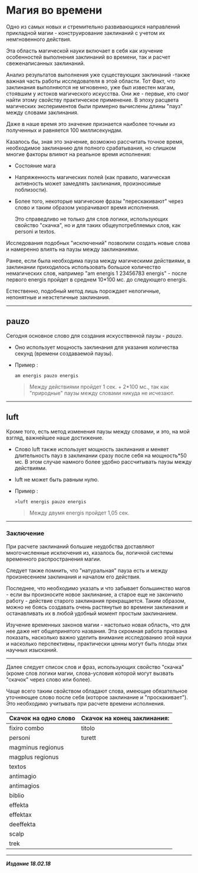 # Магия во времени #

Одно из самых новых и стремительно развивающихся направлений прикладной магии - конструирование заклинаний с учетом их немгновенного действия.

Эта область магической науки включает в себя как изучение особенностей выполнения заклинаний во времени, так и расчет свеженаписанных заклинаний.

Анализ результатов выполнения уже существующих заклинаний -также важная часть работы исследователя в этой области. Тот Факт, что заклинания выполняются не мгновенно, уже был известен магам, стоявшим у истоков магического искусства. Они же - первые, кто смог найти этому свойству практическое применение. В эпоху расцвета магических экспериментов были примерно вычислены длины "пауз" между словами заклинания.

Даже в наше время это значение признается наиболее точным из
полученных и равняется 100 миллисекундам.

Казалось бы, зная это значение, возможно рассчитать точное время, необходимое заклинанию для полного срабатывания, но слишком многие факторы влияют на реальное время исполнения:

* Состояние мага

* Напряженность магических полей (как правило, магическая активность может замедлять заклинания, произносимые поблизости).

* Более того, некоторые магические фразы "перескакивают" через слово и таким образом укорачивают время исполнения.

  Это справедливо не только для слов логики, использующих свойство "скачка", но и для таких общеупотребляемых слов, как personi и textos.
  
Исследования подобных "исключений" позволили создать новые слова и намеренно влиять на паузы между заклинаниями.

Ранее, если была необходима пауза между магическими действиями, в заклинании приходилось использовать большое количество немагических слов, например "am energis 1 23456783 energis" - после первого energis пройдет в среднем 10*100 мс. до следующего energis.

Естественно, подобный метод лишь порождает нелогичные, непонятные и неэстетичные заклинания.

***

## **pauzo** ##

Сегодня основное слово для создания искусственной паузы - *pauzo*.

* Оно использует мощность заклинания для указания количества секунд (времени создаваемой паузы).

* Пример :
  
  ```cadabra
  am energis pauzo energis
  ```

  >Между действиями пройдет 1 сек. + 2*100 мс., так как "природные" паузы между словами никуда не исчезают.

***

## **luft** ##

Кроме того, есть метод изменения паузы между словами, и это, на мой взгляд, важнейшее наше достижение.

* Слово luft также использует мощность заклинания и меняет длительность пауз в заклинании сразу после себя на мощность*50 мс. В этом случае намного более удобно рассчитывать паузы между действиями.

* luft не может быть равным нулю.

* Пример :

  ```cadabra
  >luft energis pauzo energis
  ```
  
  >Между двумя energis пройдет 1,05 сек.

***

### Заключение ###

При расчете заклинаний большие неудобства доставляют многочисленные исключения из, казалось бы, логичной системы временного распространения магии.

Следует также помнить, что "натуральная" пауза есть и между произнесением заклинания и началом его действия.

Последнее, что необходимо указать и что забывает большинство магов - если вы произносите новое заклинание, а старое еще не закончило работу - действие старого заклинания прекращается. Таким образом, можно не боясь создавать очень растянутые во времени заклинания и останавливать их в любой удобный момент простым заклинанием.

Изучение временных законов магии - настолько новая область, что для нее даже нет общепринятого названия. Эта скромная работа призвана показать, насколько важно уделить внимание исследованию этой науки и насколько перспективны, практически ценны могут быть плоды этих научных изысканий.

***

Далее следует список слов и фраз, использующих свойство "скачка" (кроме слов логики магии, слова-условия которой могут вызвать "скачок" через слово или более).

Чаще всего таким свойством обладают слова, имеющие обязательное уточняющее слово после себя (которое заклинание и "проскакивает"). Это необходимо учитывать при расчете времени исполнения.

|   Скачок на одно слово   |     Скачок на конец заклинания:    |
|--------------------------|------------------------------------|
|  fixiro combo            |  titolo                            |
|  personi                 |  turett                            |
|  magminus regionus       |
|  magplus regionus        |
|  textos                  |
|  antimagio               |
|  antimagios              |
|  biblio                  |
|  effekta                 |
|  effektax                |
|  deeffekta               |
|  scalp                   |
|  trek                    |

***

***Издание 18.02.18***
